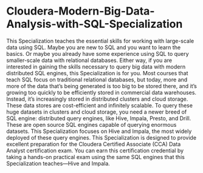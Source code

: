 # Cloudera-Modern-Big-Data-Analysis-with-SQL-Specialization
This Specialization teaches the essential skills for working with large-scale data using SQL.  Maybe you are new to SQL and you want to learn the basics. Or maybe you already have some experience using SQL to query smaller-scale data with relational databases. Either way, if you are interested in gaining the skills necessary to query big data with modern distributed SQL engines, this Specialization is for you.  Most courses that teach SQL focus on traditional relational databases, but today, more and more of the data that’s being generated is too big to be stored there, and it’s growing too quickly to be efficiently stored in commercial data warehouses. Instead, it’s increasingly stored in distributed clusters and cloud storage. These data stores are cost-efficient and infinitely scalable.  To query these huge datasets in clusters and cloud storage, you need a newer breed of SQL engine: distributed query engines, like Hive, Impala, Presto, and Drill. These are open source SQL engines capable of querying enormous datasets. This Specialization focuses on Hive and Impala, the most widely deployed of these query engines.  This Specialization is designed to provide excellent preparation for the Cloudera Certified Associate (CCA) Data Analyst certification exam. You can earn this certification credential by taking a hands-on practical exam using the same SQL engines that this Specialization teaches—Hive and Impala.

